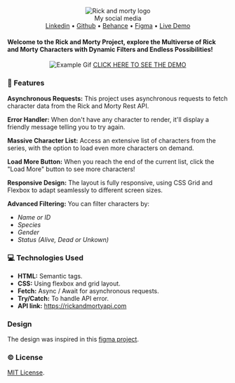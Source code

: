 <p align="center">
<img src="./src/assets/logo-min.svg" alt="Rick and morty logo"> 
<br>
My social media
<br>
<a href="https://www.linkedin.com/in/paulopbi/">Linkedin</a> • <a href="https://github.com/paulopbi">Github</a> • <a href="https://www.behance.net/paulopbi">Behance</a> • <a href="https://www.figma.com/community/file/979477099633946456/rick-and-morty-web-responsive">Figma</a> • <a href="https://paulopbi.github.io/rick-and-morty/">Live Demo</a>
</p>

#### **Welcome to the Rick and Morty Project, explore the Multiverse of Rick and Morty Characters with Dynamic Filters and Endless Possibilities!**

<p align="center">
<img src="./src/assets/rick-and-morty-gif.gif" alt="Example Gif"/>
<a href="https://paulopbi.github.io/rick-and-morty/">CLICK HERE TO SEE THE DEMO</a>
</p>

### 🚀 Features

**Asynchronous Requests:** This project uses asynchronous requests to fetch character data from the Rick and Morty Rest API.

**Error Handler:** When don't have any character to render, it'll display a friendly message telling you to try again.

**Massive Character List:** Access an extensive list of characters from the series, with the option to load even more characters on demand.

**Load More Button:** When you reach the end of the current list, click the "Load More" button to see more characters!

**Responsive Design:** The layout is fully responsive, using CSS Grid and Flexbox to adapt seamlessly to different screen sizes.

**Advanced Filtering:** You can filter characters by:

- _Name or ID_
- _Species_
- _Gender_
- _Status (Alive, Dead or Unkown)_

### 💻 Technologies Used

- **HTML:** Semantic tags.
- **CSS:** Using flexbox and grid layout.
- **Fetch:** Async / Await for asynchronous requests.
- **Try/Catch:** To handle API error.
- **API link:** https://rickandmortyapi.com

### Design

The design was inspired in this [figma project](https://www.figma.com/community/file/979477099633946456/rick-and-morty-web-responsive).

### ©️ License

[MIT License](./LICENSE).
